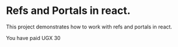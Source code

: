 # Refs and Portals in react.

This project demonstrates how to work with refs and portals in react.

You have paid UGX 30